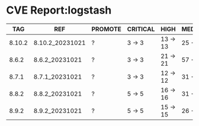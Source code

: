 # CVE Report:logstash
|  TAG   |       REF       | PROMOTE | CRITICAL |   HIGH   |  MEDIUM  |   LOW    | UNKNOWN |
|--------|-----------------|---------|----------|----------|----------|----------|---------|
| 8.10.2 | 8.10.2_20231021 | ?       | 3 -> 3   | 13 -> 13 | 25 -> 25 | 23 -> 23 | 0 -> 0  |
| 8.6.2  | 8.6.2_20231021  | ?       | 3 -> 3   | 21 -> 21 | 57 -> 57 | 51 -> 51 | 0 -> 0  |
| 8.7.1  | 8.7.1_20231021  | ?       | 3 -> 3   | 12 -> 12 | 31 -> 31 | 43 -> 43 | 0 -> 0  |
| 8.8.2  | 8.8.2_20231021  | ?       | 5 -> 5   | 16 -> 16 | 31 -> 31 | 27 -> 27 | 0 -> 0  |
| 8.9.2  | 8.9.2_20231021  | ?       | 5 -> 5   | 15 -> 15 | 26 -> 26 | 23 -> 23 | 0 -> 0  |
